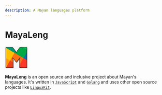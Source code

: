 ```yaml
---
description: A Mayan languages platform
---
```


# MayaLeng

![MayaLeng logo](.gitbook/assets/image.png)

**MayaLeng** is an open source and inclusive project about Mayan's languages. It's written in [`JavaScript`](https://www.javascript.com/) and [`Golang`](https://golang.org) and uses other open source projects like [`LinguaKit`](https://github.com/citiususc/Linguakit).

